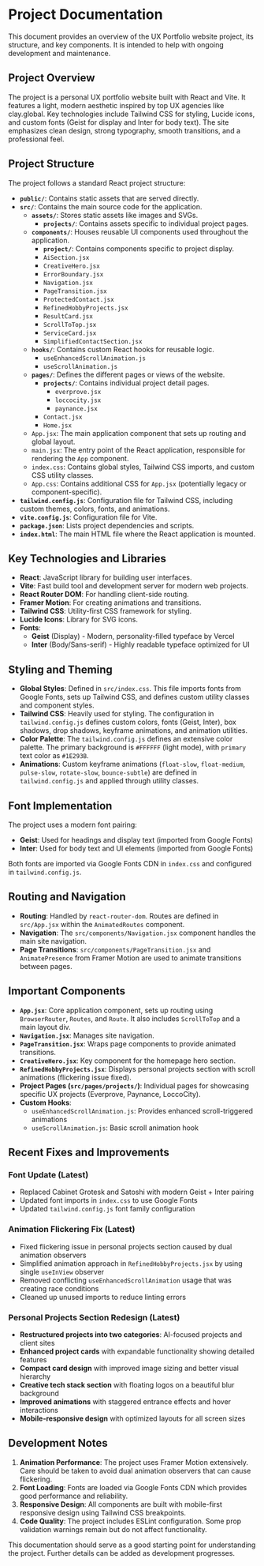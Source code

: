 # Project Documentation

This document provides an overview of the UX Portfolio website project, its structure, and key components. It is intended to help with ongoing development and maintenance.

## Project Overview

The project is a personal UX portfolio website built with React and Vite. It features a light, modern aesthetic inspired by top UX agencies like clay.global. Key technologies include Tailwind CSS for styling, Lucide icons, and custom fonts (Geist for display and Inter for body text). The site emphasizes clean design, strong typography, smooth transitions, and a professional feel.

## Project Structure

The project follows a standard React project structure:

- **`public/`**: Contains static assets that are served directly.
- **`src/`**: Contains the main source code for the application.
    - **`assets/`**: Stores static assets like images and SVGs.
        - **`projects/`**: Contains assets specific to individual project pages.
    - **`components/`**: Houses reusable UI components used throughout the application.
        - **`project/`**: Contains components specific to project display.
        - `AiSection.jsx`
        - `CreativeHero.jsx`
        - `ErrorBoundary.jsx`
        - `Navigation.jsx`
        - `PageTransition.jsx`
        - `ProtectedContact.jsx`
        - `RefinedHobbyProjects.jsx`
        - `ResultCard.jsx`
        - `ScrollToTop.jsx`
        - `ServiceCard.jsx`
        - `SimplifiedContactSection.jsx`
    - **`hooks/`**: Contains custom React hooks for reusable logic.
        - `useEnhancedScrollAnimation.js`
        - `useScrollAnimation.js`
    - **`pages/`**: Defines the different pages or views of the website.
        - **`projects/`**: Contains individual project detail pages.
            - `everprove.jsx`
            - `loccocity.jsx`
            - `paynance.jsx`
        - `Contact.jsx`
        - `Home.jsx`
    - `App.jsx`: The main application component that sets up routing and global layout.
    - `main.jsx`: The entry point of the React application, responsible for rendering the `App` component.
    - `index.css`: Contains global styles, Tailwind CSS imports, and custom CSS utility classes.
    - `App.css`: Contains additional CSS for `App.jsx` (potentially legacy or component-specific).
- **`tailwind.config.js`**: Configuration file for Tailwind CSS, including custom themes, colors, fonts, and animations.
- **`vite.config.js`**: Configuration file for Vite.
- **`package.json`**: Lists project dependencies and scripts.
- **`index.html`**: The main HTML file where the React application is mounted.

## Key Technologies and Libraries

- **React**: JavaScript library for building user interfaces.
- **Vite**: Fast build tool and development server for modern web projects.
- **React Router DOM**: For handling client-side routing.
- **Framer Motion**: For creating animations and transitions.
- **Tailwind CSS**: Utility-first CSS framework for styling.
- **Lucide Icons**: Library for SVG icons.
- **Fonts**:
    - **Geist** (Display) - Modern, personality-filled typeface by Vercel
    - **Inter** (Body/Sans-serif) - Highly readable typeface optimized for UI

## Styling and Theming

- **Global Styles**: Defined in `src/index.css`. This file imports fonts from Google Fonts, sets up Tailwind CSS, and defines custom utility classes and component styles.
- **Tailwind CSS**: Heavily used for styling. The configuration in `tailwind.config.js` defines custom colors, fonts (Geist, Inter), box shadows, drop shadows, keyframe animations, and animation utilities.
- **Color Palette**: The `tailwind.config.js` defines an extensive color palette. The primary background is `#FFFFFF` (light mode), with `primary` text color as `#1E293B`.
- **Animations**: Custom keyframe animations (`float-slow`, `float-medium`, `pulse-slow`, `rotate-slow`, `bounce-subtle`) are defined in `tailwind.config.js` and applied through utility classes.

## Font Implementation

The project uses a modern font pairing:
- **Geist**: Used for headings and display text (imported from Google Fonts)
- **Inter**: Used for body text and UI elements (imported from Google Fonts)

Both fonts are imported via Google Fonts CDN in `index.css` and configured in `tailwind.config.js`.

## Routing and Navigation

- **Routing**: Handled by `react-router-dom`. Routes are defined in `src/App.jsx` within the `AnimatedRoutes` component.
- **Navigation**: The `src/components/Navigation.jsx` component handles the main site navigation.
- **Page Transitions**: `src/components/PageTransition.jsx` and `AnimatePresence` from Framer Motion are used to animate transitions between pages.

## Important Components

- **`App.jsx`**: Core application component, sets up routing using `BrowserRouter`, `Routes`, and `Route`. It also includes `ScrollToTop` and a main layout div.
- **`Navigation.jsx`**: Manages site navigation.
- **`PageTransition.jsx`**: Wraps page components to provide animated transitions.
- **`CreativeHero.jsx`**: Key component for the homepage hero section.
- **`RefinedHobbyProjects.jsx`**: Displays personal projects section with scroll animations (flickering issue fixed).
- **Project Pages (`src/pages/projects/`)**: Individual pages for showcasing specific UX projects (Everprove, Paynance, LoccoCity).
- **Custom Hooks**:
    - `useEnhancedScrollAnimation.js`: Provides enhanced scroll-triggered animations
    - `useScrollAnimation.js`: Basic scroll animation hook

## Recent Fixes and Improvements

### Font Update (Latest)
- Replaced Cabinet Grotesk and Satoshi with modern Geist + Inter pairing
- Updated font imports in `index.css` to use Google Fonts
- Updated `tailwind.config.js` font family configuration

### Animation Flickering Fix (Latest)
- Fixed flickering issue in personal projects section caused by dual animation observers
- Simplified animation approach in `RefinedHobbyProjects.jsx` by using single `useInView` observer
- Removed conflicting `useEnhancedScrollAnimation` usage that was creating race conditions
- Cleaned up unused imports to reduce linting errors

### Personal Projects Section Redesign (Latest)
- **Restructured projects into two categories**: AI-focused projects and client sites
- **Enhanced project cards** with expandable functionality showing detailed features
- **Compact card design** with improved image sizing and better visual hierarchy
- **Creative tech stack section** with floating logos on a beautiful blur background
- **Improved animations** with staggered entrance effects and hover interactions
- **Mobile-responsive design** with optimized layouts for all screen sizes

## Development Notes

1. **Animation Performance**: The project uses Framer Motion extensively. Care should be taken to avoid dual animation observers that can cause flickering.
2. **Font Loading**: Fonts are loaded via Google Fonts CDN which provides good performance and reliability.
3. **Responsive Design**: All components are built with mobile-first responsive design using Tailwind CSS breakpoints.
4. **Code Quality**: The project includes ESLint configuration. Some prop validation warnings remain but do not affect functionality.

This documentation should serve as a good starting point for understanding the project. Further details can be added as development progresses. 